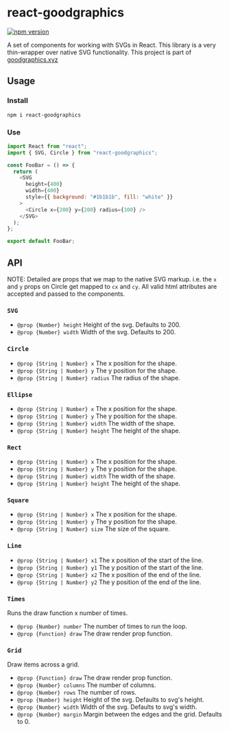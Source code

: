 # react-goodgraphics

[![npm version](https://badge.fury.io/js/react-goodgraphics.svg)](https://badge.fury.io/js/react-goodgraphics)

A set of components for working with SVGs in React. This library is a very thin-wrapper over native SVG functionality. This project is part of [goodgraphics.xyz](http://goodgraphics.xyz/)

## Usage

### Install

```
npm i react-goodgraphics
```

### Use

```js
import React from "react";
import { SVG, Circle } from "react-goodgraphics";

const FooBar = () => {
  return (
    <SVG
      height={400}
      width={400}
      style={{ background: "#1b1b1b", fill: "white" }}
    >
      <Circle x={200} y={200} radius={100} />
    </SVG>
  );
};

export default FooBar;
```

## API

NOTE: Detailed are props that we map to the native SVG markup. i.e. the `x` and `y` props on Circle get mapped to `cx` and `cy`. All valid html attributes are accepted and passed to the components.

### `SVG`

- `@prop {Number} height` Height of the svg. Defaults to 200.
- `@prop {Number} width` Width of the svg. Defaults to 200.

### `Circle`

- `@prop {String | Number} x` The x position for the shape.
- `@prop {String | Number} y` The y position for the shape.
- `@prop {String | Number} radius` The radius of the shape.

### `Ellipse`

- `@prop {String | Number} x` The x position for the shape.
- `@prop {String | Number} y` The y position for the shape.
- `@prop {String | Number} width` The width of the shape.
- `@prop {String | Number} height` The height of the shape.

### `Rect`

- `@prop {String | Number} x` The x position for the shape.
- `@prop {String | Number} y` The y position for the shape.
- `@prop {String | Number} width` The width of the shape.
- `@prop {String | Number} height` The height of the shape.

### `Square`

- `@prop {String | Number} x` The x position for the shape.
- `@prop {String | Number} y` The y position for the shape.
- `@prop {String | Number} size` The size of the square.

### `Line`

- `@prop {String | Number} x1` The x position of the start of the line.
- `@prop {String | Number} y1` The y position of the start of the line.
- `@prop {String | Number} x2` The x position of the end of the line.
- `@prop {String | Number} y2` The y position of the end of the line.

### `Times`

Runs the draw function x number of times.

- `@prop {Number} number` The number of times to run the loop.
- `@prop {Function} draw` The draw render prop function.

### `Grid`

Draw items across a grid.

- `@prop {Function} draw` The draw render prop function.
- `@prop {Number} columns` The number of columns.
- `@prop {Number} rows` The number of rows.
- `@prop {Number} height` Height of the svg. Defaults to svg's height.
- `@prop {Number} width` Width of the svg. Defaults to svg's width.
- `@prop {Number} margin` Margin between the edges and the grid. Defaults to 0.
